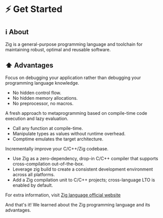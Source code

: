 # ⚡ Get Started

## ℹ About

Zig is a general-purpose programming language and toolchain for maintaining robust, optimal and reusable software.

## ⬆️ Advantages

Focus on debugging your application rather than debugging your programming language knowledge.

- No hidden control flow.
- No hidden memory allocations.
- No preprocessor, no macros.

A fresh approach to metaprogramming based on compile-time code execution and lazy evaluation.

- Call any function at compile-time.
- Manipulate types as values without runtime overhead.
- Comptime emulates the target architecture.

Incrementally improve your C/C++/Zig codebase.

- Use Zig as a zero-dependency, drop-in C/C++ compiler that supports cross-compilation out-of-the-box.
- Leverage zig build to create a consistent development environment across all platforms.
- Add a Zig compilation unit to C/C++ projects; cross-language LTO is enabled by default.

For extra information, visit [Zig language official website]("https://ziglang.org/")

And that's it! We learned about the Zig programming language and its advantages.